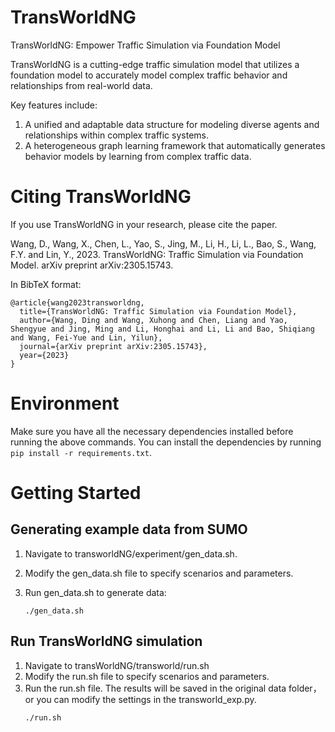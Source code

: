 
# TransWorldNG

TransWorldNG: Empower Traffic Simulation via Foundation Model

TransWorldNG is a cutting-edge traffic simulation model that utilizes a foundation model to accurately model complex traffic behavior and relationships from real-world data.

Key features include:

1. A unified and adaptable data structure for modeling diverse agents and relationships within complex traffic systems.
2. A heterogeneous graph learning framework that automatically generates behavior models by learning from complex traffic data.


# Citing TransWorldNG

If you use TransWorldNG in your research, please cite the paper.

Wang, D., Wang, X., Chen, L., Yao, S., Jing, M., Li, H., Li, L., Bao, S., Wang, F.Y. and Lin, Y., 2023. TransWorldNG: Traffic Simulation via Foundation Model. arXiv preprint arXiv:2305.15743.

In BibTeX format:

```
@article{wang2023transworldng,
  title={TransWorldNG: Traffic Simulation via Foundation Model},
  author={Wang, Ding and Wang, Xuhong and Chen, Liang and Yao, Shengyue and Jing, Ming and Li, Honghai and Li, Li and Bao, Shiqiang and Wang, Fei-Yue and Lin, Yilun},
  journal={arXiv preprint arXiv:2305.15743},
  year={2023}
}
```

# Environment
Make sure you have all the necessary dependencies installed before running the above commands. You can install the dependencies by running `pip install -r requirements.txt`.


# Getting Started

## Generating example data from SUMO
1. Navigate to transworldNG/experiment/gen_data.sh.
2. Modify the gen_data.sh file to specify scenarios and parameters.
3. Run gen_data.sh to generate data:
    
    ```
    ./gen_data.sh
    ```

## Run TransWorldNG simulation
1. Navigate to transWorldNG/transworld/run.sh
2. Modify the run.sh file to specify scenarios and parameters.
3. Run the run.sh file. The results will be saved in the original data folder，or you can modify the settings in the transworld_exp.py.
    ```
    ./run.sh
    ```


